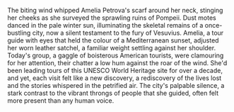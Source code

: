The biting wind whipped Amelia Petrova's scarf around her neck, stinging her cheeks as she surveyed the sprawling ruins of Pompeii.  Dust motes danced in the pale winter sun, illuminating the skeletal remains of a once-bustling city, now a silent testament to the fury of Vesuvius.  Amelia, a tour guide with eyes that held the colour of a Mediterranean sunset, adjusted her worn leather satchel, a familiar weight settling against her shoulder.  Today's group, a gaggle of boisterous American tourists, were clamouring for her attention, their chatter a low hum against the roar of the wind.  She'd been leading tours of this UNESCO World Heritage site for over a decade, and yet, each visit felt like a new discovery, a rediscovery of the lives lost and the stories whispered in the petrified air.  The city's palpable silence, a stark contrast to the vibrant throngs of people that she guided, often felt more present than any human voice.
